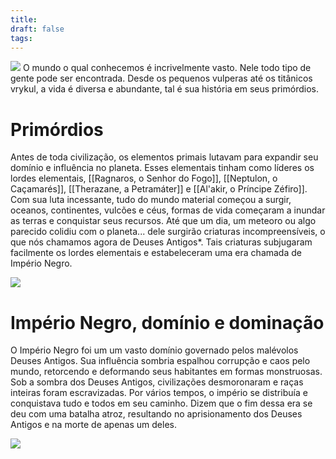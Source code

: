 ```yaml
---
title: 
draft: false
tags:
---
```

![](Azeroth.jpg)
O mundo o qual conhecemos é incrivelmente vasto. Nele todo tipo de gente pode ser encontrada. Desde os pequenos vulperas até os titânicos vrykul, a vida é diversa e abundante, tal é sua história em seus primórdios.

# Primórdios

Antes de toda civilização, os elementos primais lutavam para expandir seu domínio e influência no planeta. Esses elementais tinham como líderes os lordes elementais, [[Ragnaros, o Senhor do Fogo]], [[Neptulon, o Caçamarés]], [[Therazane, a Petramáter]] e [[Al'akir, o Príncipe Zéfiro]]. Com sua luta incessante, tudo do mundo material começou a surgir, oceanos, continentes, vulcões e céus, formas de vida começaram a inundar as terras e conquistar seus recursos. Até que um dia, um meteoro ou algo parecido colidiu com o planeta... dele surgirão criaturas incompreensíveis, o que nós chamamos agora de Deuses Antigos*. Tais criaturas subjugaram facilmente os lordes elementais e estabeleceram uma era chamada de Império Negro.

![](CThunPreHistory.webp)

# Império Negro, domínio e dominação

O Império Negro foi um um vasto domínio governado pelos malévolos Deuses Antigos. Sua influência sombria espalhou corrupção e caos pelo mundo, retorcendo e deformando seus habitantes em formas monstruosas. Sob a sombra dos Deuses Antigos, civilizações desmoronaram e raças inteiras foram escravizadas. Por vários tempos, o império se distribuía e conquistava tudo e todos em seu caminho. Dizem que o fim dessa era se deu com uma batalha atroz, resultando no aprisionamento dos Deuses Antigos e na morte de apenas um deles.

![](tumblr_fa2500ca989d84981e79ed047adb3d58_55da7496_1280.webp)


